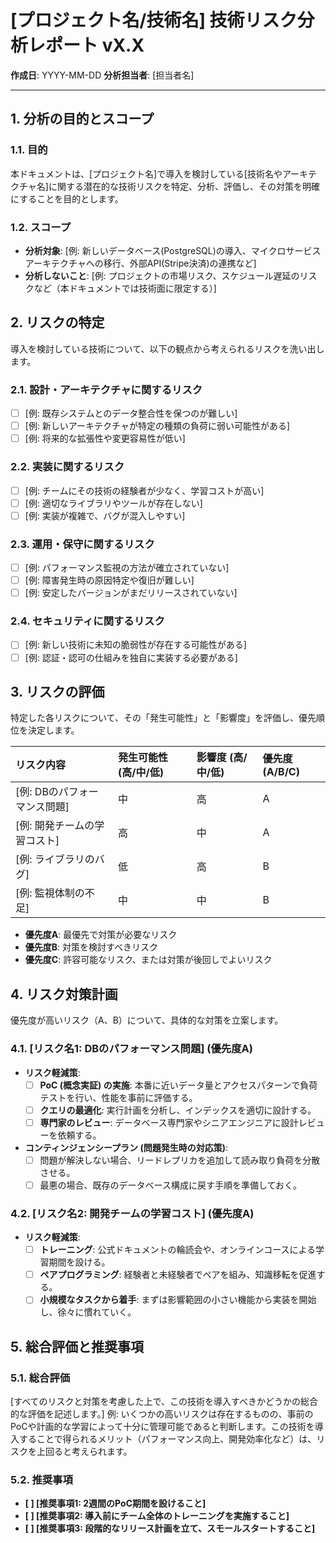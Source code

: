 # [プロジェクト名/技術名] 技術リスク分析レポート vX.X

**作成日**: YYYY-MM-DD
**分析担当者**: [担当者名]

---

## 1. 分析の目的とスコープ

### 1.1. 目的
本ドキュメントは、[プロジェクト名]で導入を検討している[技術名やアーキテクチャ名]に関する潜在的な技術リスクを特定、分析、評価し、その対策を明確にすることを目的とします。

### 1.2. スコープ
- **分析対象**: [例: 新しいデータベース(PostgreSQL)の導入、マイクロサービスアーキテクチャへの移行、外部API(Stripe決済)の連携など]
- **分析しないこと**: [例: プロジェクトの市場リスク、スケジュール遅延のリスクなど（本ドキュメントでは技術面に限定する）]

## 2. リスクの特定
導入を検討している技術について、以下の観点から考えられるリスクを洗い出します。

### 2.1. 設計・アーキテクチャに関するリスク
- [ ] [例: 既存システムとのデータ整合性を保つのが難しい]
- [ ] [例: 新しいアーキテクチャが特定の種類の負荷に弱い可能性がある]
- [ ] [例: 将来的な拡張性や変更容易性が低い]

### 2.2. 実装に関するリスク
- [ ] [例: チームにその技術の経験者が少なく、学習コストが高い]
- [ ] [例: 適切なライブラリやツールが存在しない]
- [ ] [例: 実装が複雑で、バグが混入しやすい]

### 2.3. 運用・保守に関するリスク
- [ ] [例: パフォーマンス監視の方法が確立されていない]
- [ ] [例: 障害発生時の原因特定や復旧が難しい]
- [ ] [例: 安定したバージョンがまだリリースされていない]

### 2.4. セキュリティに関するリスク
- [ ] [例: 新しい技術に未知の脆弱性が存在する可能性がある]
- [ ] [例: 認証・認可の仕組みを独自に実装する必要がある]

## 3. リスクの評価
特定した各リスクについて、その「発生可能性」と「影響度」を評価し、優先順位を決定します。

| リスク内容 | 発生可能性 (高/中/低) | 影響度 (高/中/低) | 優先度 (A/B/C) |
| :--- | :--- | :--- | :--- |
| [例: DBのパフォーマンス問題] | 中 | 高 | A |
| [例: 開発チームの学習コスト] | 高 | 中 | A |
| [例: ライブラリのバグ] | 低 | 高 | B |
| [例: 監視体制の不足] | 中 | 中 | B |

- **優先度A**: 最優先で対策が必要なリスク
- **優先度B**: 対策を検討すべきリスク
- **優先度C**: 許容可能なリスク、または対策が後回しでよいリスク

## 4. リスク対策計画
優先度が高いリスク（A、B）について、具体的な対策を立案します。

### 4.1. [リスク名1: DBのパフォーマンス問題] (優先度A)
- **リスク軽減策**:
  - [ ] **PoC (概念実証) の実施**: 本番に近いデータ量とアクセスパターンで負荷テストを行い、性能を事前に評価する。
  - [ ] **クエリの最適化**: 実行計画を分析し、インデックスを適切に設計する。
  - [ ] **専門家のレビュー**: データベース専門家やシニアエンジニアに設計レビューを依頼する。
- **コンティンジェンシープラン (問題発生時の対応策)**:
  - [ ] 問題が解決しない場合、リードレプリカを追加して読み取り負荷を分散させる。
  - [ ] 最悪の場合、既存のデータベース構成に戻す手順を準備しておく。

### 4.2. [リスク名2: 開発チームの学習コスト] (優先度A)
- **リスク軽減策**:
  - [ ] **トレーニング**: 公式ドキュメントの輪読会や、オンラインコースによる学習期間を設ける。
  - [ ] **ペアプログラミング**: 経験者と未経験者でペアを組み、知識移転を促進する。
  - [ ] **小規模なタスクから着手**: まずは影響範囲の小さい機能から実装を開始し、徐々に慣れていく。

## 5. 総合評価と推奨事項

### 5.1. 総合評価
[すべてのリスクと対策を考慮した上で、この技術を導入すべきかどうかの総合的な評価を記述します。]
例: いくつかの高いリスクは存在するものの、事前のPoCや計画的な学習によって十分に管理可能であると判断します。この技術を導入することで得られるメリット（パフォーマンス向上、開発効率化など）は、リスクを上回ると考えられます。

### 5.2. 推奨事項
- **[ ] [推奨事項1: 2週間のPoC期間を設けること]**
- **[ ] [推奨事項2: 導入前にチーム全体のトレーニングを実施すること]**
- **[ ] [推奨事項3: 段階的なリリース計画を立て、スモールスタートすること]**